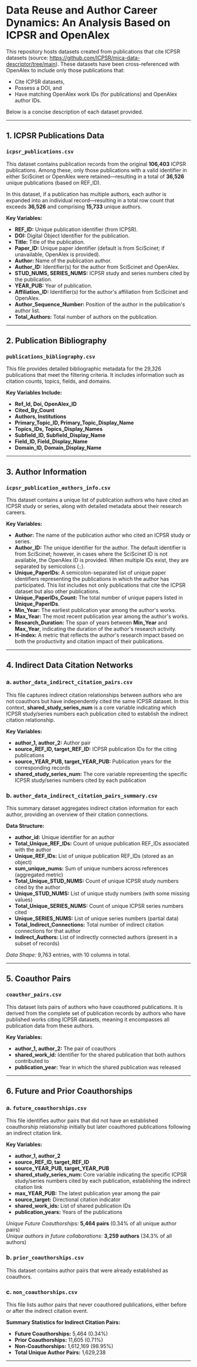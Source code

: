 # Data Reuse and Author Career Dynamics: An Analysis Based on ICPSR and OpenAlex

This repository hosts datasets created from publications that cite ICPSR datasets (source: https://github.com/ICPSR/mica-data-descriptor/tree/main). These datasets have been cross-referenced with OpenAlex to include only those publications that:
- Cite ICPSR datasets,
- Possess a DOI, and
- Have matching OpenAlex work IDs (for publications) and OpenAlex author IDs.

Below is a concise description of each dataset provided.

---

## 1. ICPSR Publications Data

### `icpsr_publications.csv`
This dataset contains publication records from the original **106,403** ICPSR publications. Among these, only those publications with a valid identifier in either SciScinet or OpenAlex were retained—resulting in a total of **36,526** unique publications (based on REF_ID).

In this dataset, if a publication has multiple authors, each author is expanded into an individual record—resulting in a total row count that exceeds **36,526** and comprising **15,733** unique authors.

**Key Variables:**
- **REF_ID:** Unique publication identifier (from ICPSR).
- **DOI:** Digital Object Identifier for the publication.
- **Title:** Title of the publication.
- **Paper_ID:** Unique paper identifier (default is from SciScinet; if unavailable, OpenAlex is provided).
- **Author:** Name of the publication author.
- **Author_ID:** Identifier(s) for the author from SciScinet and OpenAlex.
- **STUD_NUMS, SERIES_NUMS:** ICPSR study and series numbers cited by the publication.
- **YEAR_PUB:** Year of publication.
- **Affiliation_ID:** Identifier(s) for the author's affiliation from SciScinet and OpenAlex.
- **Author_Sequence_Number:** Position of the author in the publication's author list.
- **Total_Authors:** Total number of authors on the publication.

---

## 2. Publication Bibliography

### `publications_bibliography.csv`
This file provides detailed bibliographic metadata for the 29,326 publications that meet the filtering criteria. It includes information such as citation counts, topics, fields, and domains.

**Key Variables Include:**
- **Ref_Id, Doi, OpenAlex_ID**
- **Cited_By_Count**
- **Authors, Institutions**
- **Primary_Topic_ID, Primary_Topic_Display_Name**
- **Topics_IDs, Topics_Display_Names**
- **Subfield_ID, Subfield_Display_Name**
- **Field_ID, Field_Display_Name**
- **Domain_ID, Domain_Display_Name**

---

## 3. Author Information

### `icpsr_publication_authors_info.csv`
This dataset contains a unique list of publication authors who have cited an ICPSR study or series, along with detailed metadata about their research careers.

**Key Variables:**
- **Author:** The name of the publication author who cited an ICPSR study or series.
- **Author_ID:** The unique identifier for the author. The default identifier is from SciScinet; however, in cases where the SciScinet ID is not available, the OpenAlex ID is provided. When multiple IDs exist, they are separated by semicolons (`;`).
- **Unique_PaperIDs:** A semicolon-separated list of unique paper identifiers representing the publications in which the author has participated. This list includes not only publications that cite the ICPSR dataset but also other publications.
- **Unique_PaperIDs_Count:** The total number of unique papers listed in **Unique_PaperIDs**.
- **Min_Year:** The earliest publication year among the author's works.
- **Max_Year:** The most recent publication year among the author's works.
- **Research_Duration:** The span of years between **Min_Year** and **Max_Year**, indicating the duration of the author's research activity.
- **H-index:** A metric that reflects the author's research impact based on both the productivity and citation impact of their publications.

---

## 4. Indirect Data Citation Networks

### a. `author_data_indirect_citation_pairs.csv`
This file captures indirect citation relationships between authors who are not coauthors but have independently cited the same ICPSR dataset. In this context, **shared_study_series_num** is a core variable indicating which ICPSR study/series numbers each publication cited to establish the indirect citation relationship.

**Key Variables:**
- **author_1, author_2:** Author pair
- **source_REF_ID, target_REF_ID:** ICPSR publication IDs for the citing publications
- **source_YEAR_PUB, target_YEAR_PUB:** Publication years for the corresponding records
- **shared_study_series_num:** The core variable representing the specific ICPSR study/series numbers cited by each publication

### b. `author_data_indirect_citation_pairs_summary.csv`
This summary dataset aggregates indirect citation information for each author, providing an overview of their citation connections.

**Data Structure:**
- **author_id:** Unique identifier for an author  
- **Total_Unique_REF_IDs:** Count of unique publication REF_IDs associated with the author  
- **Unique_REF_IDs:** List of unique publication REF_IDs (stored as an object)  
- **sum_unique_nums:** Sum of unique numbers across references (aggregated metric)  
- **Total_Unique_STUD_NUMS:** Count of unique ICPSR study numbers cited by the author  
- **Unique_STUD_NUMS:** List of unique study numbers (with some missing values)  
- **Total_Unique_SERIES_NUMS:** Count of unique ICPSR series numbers cited  
- **Unique_SERIES_NUMS:** List of unique series numbers (partial data)  
- **Total_Indirect_Connections:** Total number of indirect citation connections for that author  
- **Indirect_Authors:** List of indirectly connected authors (present in a subset of records)  

*Data Shape:* 9,763 entries, with 10 columns in total.

---

## 5. Coauthor Pairs

### `coauthor_pairs.csv`
This dataset lists pairs of authors who have coauthored publications. It is derived from the complete set of publication records by authors who have published works citing ICPSR datasets, meaning it encompasses all publication data from these authors.

**Key Variables:**
- **author_1, author_2:** The pair of coauthors
- **shared_work_id:** Identifier for the shared publication that both authors contributed to
- **publication_year:** Year in which the shared publication was released

---

## 6. Future and Prior Coauthorships

### a. `future_coauthorships.csv`
This file identifies author pairs that did not have an established coauthorship relationship initially but later coauthored publications following an indirect citation link.

**Key Variables:**
- **author_1, author_2**
- **source_REF_ID, target_REF_ID**
- **source_YEAR_PUB, target_YEAR_PUB**
- **shared_study_series_num:** Core variable indicating the specific ICPSR study/series numbers cited by each publication, establishing the indirect citation link
- **max_YEAR_PUB:** The latest publication year among the pair
- **source_target:** Directional citation indicator
- **shared_work_ids:** List of shared publication IDs
- **publication_years:** Years of the publications

*Unique Future Coauthorships:* **5,464 pairs** (0.34% of all unique author pairs)  
*Unique authors in future collaborations:* **3,259 authors** (34.3% of all authors)

### b. `prior_coauthorships.csv`
This dataset contains author pairs that were already established as coauthors.

### c. `non_coauthorships.csv`
This file lists author pairs that never coauthored publications, either before or after the indirect citation event.

**Summary Statistics for Indirect Citation Pairs:**
- **Future Coauthorships:** 5,464 (0.34%)
- **Prior Coauthorships:** 11,605 (0.71%)
- **Non-Coauthorships:** 1,612,169 (98.95%)
- **Total Unique Author Pairs:** 1,629,238

---
